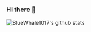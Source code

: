 ### Hi there 👋

<!--
**BlueWhale1017/BlueWhale1017** is a ✨ _special_ ✨ repository because its `README.md` (this file) appears on your GitHub profile.

Here are some ideas to get you started:

 🔭 I’m currently working on Kyunghee University, department of Electronics
 🌱 I’m currently learning Electronics & Quantum Informatics 
- 👯 I’m looking to collaborate on 
- 🤔 I’m looking for help with ...
- 💬 Ask me about ...
 📫 How to reach me: iwin1017@naver.com with Korean or English
- 😄 Pronouns: ...
- ⚡ Fun fact: ...
-->

![BlueWhale1017's github stats](https://github-readme-stats.vercel.app/api?username=BlueWhale1017&show_icons=true)


